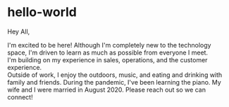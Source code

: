 # hello-world

Hey All,

I'm excited to be here! Although I'm completely new to the technology space, I'm driven to learn as much as possible from everyone I meet.  
I'm building on my experience in sales, operations, and the customer experience.  
Outside of work, I enjoy the outdoors, music, and eating and drinking with family and friends. During the pandemic, I've been learning the piano. My wife and I were married in August 2020.
Please reach out so we can connect!
